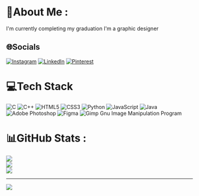 # 💫About Me :
I'm currently completing my graduation
I'm a graphic designer

## 🌐Socials
[![Instagram](https://img.shields.io/badge/Instagram-%23E4405F.svg?logo=Instagram&logoColor=white)](https://instagram.com/tzbhargav) [![LinkedIn](https://img.shields.io/badge/LinkedIn-%230077B5.svg?logo=linkedin&logoColor=white)](https://linkedin.com/in/tzbhargav) [![Pinterest](https://img.shields.io/badge/Pinterest-%23E60023.svg?logo=Pinterest&logoColor=white)](https://pinterest.com/tzbhargav) 

# 💻Tech Stack
![C](https://img.shields.io/badge/c-%2300599C.svg?style=flat&logo=c&logoColor=white) ![C++](https://img.shields.io/badge/c++-%2300599C.svg?style=flat&logo=c%2B%2B&logoColor=white) ![HTML5](https://img.shields.io/badge/html5-%23E34F26.svg?style=flat&logo=html5&logoColor=white) ![CSS3](https://img.shields.io/badge/css3-%231572B6.svg?style=flat&logo=css3&logoColor=white) ![Python](https://img.shields.io/badge/python-3670A0?style=flat&logo=python&logoColor=ffdd54) ![JavaScript](https://img.shields.io/badge/javascript-%23323330.svg?style=flat&logo=javascript&logoColor=%23F7DF1E) ![Java](https://img.shields.io/badge/java-%23ED8B00.svg?style=flat&logo=java&logoColor=white) ![Adobe Photoshop](https://img.shields.io/badge/adobephotoshop-%2331A8FF.svg?style=flat&logo=adobephotoshop&logoColor=white) 	![Figma](https://img.shields.io/badge/figma-%23F24E1E.svg?style=flat&logo=figma&logoColor=white) ![Gimp Gnu Image Manipulation Program](https://img.shields.io/badge/Gimp-657D8B?style=flat&logo=gimp&logoColor=FFFFFF)
# 📊GitHub Stats :
![](https://github-readme-stats.vercel.app/api?username=tzbhargav&theme=highcontrast&hide_border=false&include_all_commits=false&count_private=true)<br/>
![](https://github-readme-streak-stats.herokuapp.com/?user=tzbhargav&theme=highcontrast&hide_border=false)<br/>
![](https://github-readme-stats.vercel.app/api/top-langs/?username=tzbhargav&theme=highcontrast&hide_border=false&include_all_commits=false&count_private=true&layout=compact)

---
[![](https://visitcount.itsvg.in/api?id=tzbhargav&icon=0&color=0)](https://visitcount.itsvg.in)
